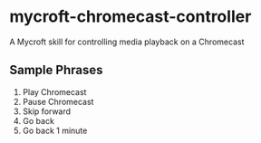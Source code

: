 # mycroft-chromecast-controller
A Mycroft skill for controlling media playback on a Chromecast

## Sample Phrases
1. Play Chromecast
2. Pause Chromecast
3. Skip forward
4. Go back
5. Go back 1 minute
